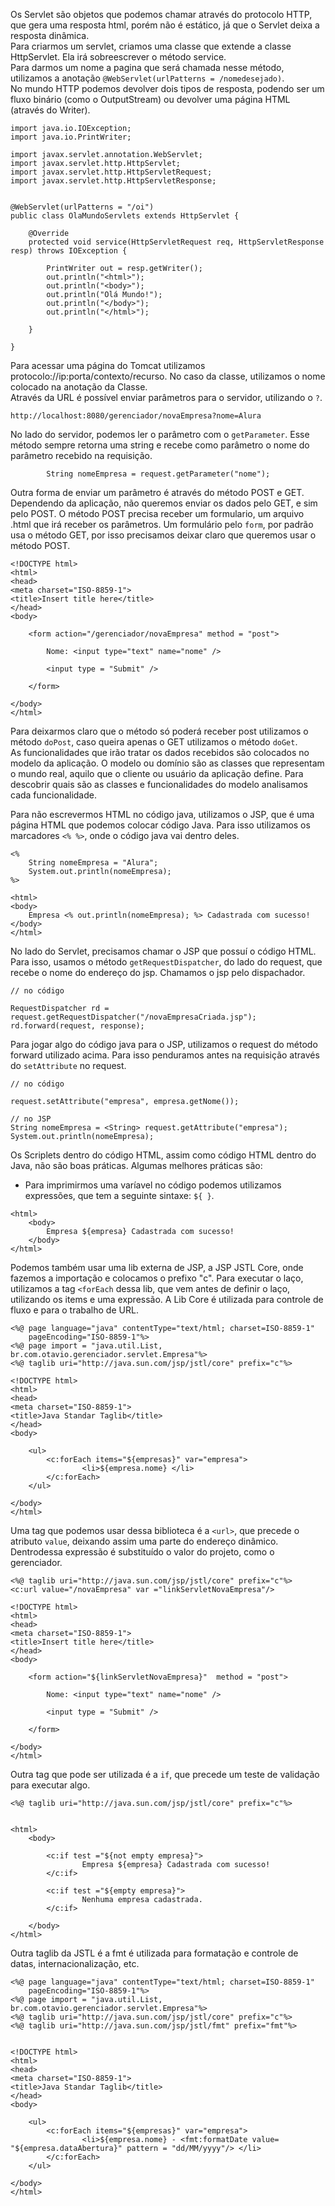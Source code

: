 Os Servlet são objetos que podemos chamar através do protocolo HTTP, que gera uma resposta html, porém não é estático, já que o Servlet deixa a resposta dinâmica.<br>
Para criarmos um servlet, criamos uma classe que extende a classe HttpServlet. Ela irá sobreescrever o método service.<br>
Para darmos um nome a pagina que será chamada nesse método, utilizamos a anotação `@WebServlet(urlPatterns = /nomedesejado)`.<br>
No mundo HTTP podemos devolver dois tipos de resposta, podendo ser um fluxo binário (como o OutputStream) ou devolver uma página HTML (através do Writer).<br>
```
import java.io.IOException;
import java.io.PrintWriter;

import javax.servlet.annotation.WebServlet;
import javax.servlet.http.HttpServlet;
import javax.servlet.http.HttpServletRequest;
import javax.servlet.http.HttpServletResponse;


@WebServlet(urlPatterns = "/oi")
public class OlaMundoServlets extends HttpServlet {

	@Override
	protected void service(HttpServletRequest req, HttpServletResponse resp) throws IOException {
 
		PrintWriter out = resp.getWriter();
		out.println("<html>");
		out.println("<body>");
		out.println("Olá Mundo!");
		out.println("</body>");
		out.println("</html>");

	}

}

```
Para acessar uma página do Tomcat utilizamos protocolo://ip:porta/contexto/recurso. No caso da classe, utilizamos o nome colocado na anotação da Classe.<br>
Através da URL é possível enviar parâmetros para o servidor, utilizando o `?`.
```
http://localhost:8080/gerenciador/novaEmpresa?nome=Alura
```
No lado do servidor, podemos ler o parâmetro com o `getParameter`. Esse método sempre retorna uma string e recebe como parâmetro o nome do parâmetro recebido na requisição.
```
		String nomeEmpresa = request.getParameter("nome");
```
Outra forma de enviar um parâmetro é através do método POST e GET. Dependendo da aplicação, não queremos enviar os dados pelo GET, e sim pelo POST. O método POST precisa receber um formulario, um arquivo .html que irá receber os parâmetros. Um formulário pelo `form`, por padrão usa o método GET, por isso precisamos deixar claro que queremos usar o método POST.
```
<!DOCTYPE html>
<html>
<head>
<meta charset="ISO-8859-1">
<title>Insert title here</title>
</head>
<body>
	
	<form action="/gerenciador/novaEmpresa" method = "post">
	
		Nome: <input type="text" name="nome" />
	
		<input type = "Submit" />
	
	</form>
	
</body>
</html>
```
Para deixarmos claro que o método só poderá receber post utilizamos o método `doPost`, caso queira apenas o GET utilizamos o método `doGet`.<br>
As funcionalidades que irão tratar os dados recebidos são colocados no modelo da aplicação. O modelo ou domínio são as classes que representam o mundo real, aquilo que o cliente ou usuário da aplicação define. Para descobrir quais são as classes e funcionalidades do modelo analisamos cada funcionalidade.<br>

Para não escrevermos HTML no código java, utilizamos o JSP, que é uma página HTML que podemos colocar código Java. Para isso utilizamos os marcadores `<% %>`, onde o código java vai dentro deles.
```
<%
	String nomeEmpresa = "Alura";
	System.out.println(nomeEmpresa);
%>

<html>
<body>
	Empresa <% out.println(nomeEmpresa); %> Cadastrada com sucesso!
</body>
</html>
```
No lado do Servlet, precisamos chamar o JSP que possuí o código HTML. Para isso, usamos o método `getRequestDispatcher`, do lado do request, que recebe o nome do endereço do jsp. Chamamos o jsp pelo dispachador.
```
// no código

RequestDispatcher rd = request.getRequestDispatcher("/novaEmpresaCriada.jsp");
rd.forward(request, response);
```
Para jogar algo do código java para o JSP, utilizamos o request do método forward utilizado acima. Para isso penduramos antes na requisição através do `setAttribute` no request.
```
// no código

request.setAttribute("empresa", empresa.getNome());
```
```
// no JSP
String nomeEmpresa = <String> request.getAttribute("empresa");
System.out.println(nomeEmpresa);
```
Os Scriplets dentro do código HTML, assim como código HTML dentro do Java, não são boas práticas. Algumas melhores práticas são: <br>
- Para imprimirmos uma varíavel no código podemos utilizamos expressões, que tem a seguinte sintaxe: `${ }`.
```
<html>
	<body>
		Empresa ${empresa} Cadastrada com sucesso!
	</body>
</html>
```
Podemos também usar uma lib externa de JSP, a JSP JSTL Core, onde fazemos a importação e colocamos o prefixo "c". Para executar o laço, utilizamos a tag `<forEach` dessa lib, que vem antes de definir o laço, utilizando os items e uma expressão. A Lib Core é utilizada para controle de fluxo e para o trabalho de URL.
```
<%@ page language="java" contentType="text/html; charset=ISO-8859-1"
    pageEncoding="ISO-8859-1"%>
<%@ page import = "java.util.List, br.com.otavio.gerenciador.servlet.Empresa"%>
<%@ taglib uri="http://java.sun.com/jsp/jstl/core" prefix="c"%>

<!DOCTYPE html>
<html>
<head>
<meta charset="ISO-8859-1">
<title>Java Standar Taglib</title>
</head>
<body>

	<ul>
		<c:forEach items="${empresas}" var="empresa">
				<li>${empresa.nome} </li>
		</c:forEach>
	</ul>

</body>
</html>
```
Uma tag que podemos usar dessa biblioteca é a `<url>`, que precede o atributo `value`, deixando assim uma parte do endereço dinâmico. Dentrodessa expressão é substituído o valor do projeto, como o gerenciador.
```
<%@ taglib uri="http://java.sun.com/jsp/jstl/core" prefix="c"%>
<c:url value="/novaEmpresa" var ="linkServletNovaEmpresa"/>

<!DOCTYPE html>
<html>
<head>
<meta charset="ISO-8859-1">
<title>Insert title here</title>
</head>
<body>
	
	<form action="${linkServletNovaEmpresa}"  method = "post">
	
		Nome: <input type="text" name="nome" />
	
		<input type = "Submit" />
	
	</form>
	
</body>
</html>
```
Outra tag que pode ser utilizada é a `if`, que precede um teste de validação para executar algo.
```
<%@ taglib uri="http://java.sun.com/jsp/jstl/core" prefix="c"%>


<html>
	<body>

		<c:if test ="${not empty empresa}">
				Empresa ${empresa} Cadastrada com sucesso!	
		</c:if>

		<c:if test ="${empty empresa}">
				Nenhuma empresa cadastrada.	
		</c:if>

	</body>
</html>
```
Outra taglib da JSTL é a fmt é utilizada para formatação e controle de datas, internacionalização, etc.
```
<%@ page language="java" contentType="text/html; charset=ISO-8859-1"
    pageEncoding="ISO-8859-1"%>
<%@ page import = "java.util.List, br.com.otavio.gerenciador.servlet.Empresa"%>
<%@ taglib uri="http://java.sun.com/jsp/jstl/core" prefix="c"%>
<%@ taglib uri="http://java.sun.com/jsp/jstl/fmt" prefix="fmt"%>


<!DOCTYPE html>
<html>
<head>
<meta charset="ISO-8859-1">
<title>Java Standar Taglib</title>
</head>
<body>

	<ul>
		<c:forEach items="${empresas}" var="empresa">
				<li>${empresa.nome} - <fmt:formatDate value= "${empresa.dataAbertura}" pattern = "dd/MM/yyyy"/> </li>
		</c:forEach>
	</ul>

</body>
</html>
```
